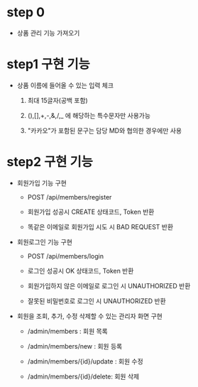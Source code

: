 # step 0

- 상품 관리 기능 가져오기

# step1 구현 기능

- 상품 이름에 들어올 수 있는 입력 체크

    1. 최대 15글자(공백 포함)

    2. (),[],+,-,&,/,_ 에 해당하는 특수문자만 사용가능

    3. "카카오"가 포함된 문구는 담당 MD와 협의한 경우에만 사용

# step2 구현 기능

- 회원가입 기능 구현

    - POST /api/members/register

    - 회원가입 성공시 CREATE 상태코드, Token 반환

    - 똑같은 이메일로 회원가입 시도 시 BAD REQUEST 반환

- 회원로그인 기능 구현

    - POST /api/members/login

    - 로그인 성공시 OK 상태코드, Token 반환

    - 회원가입하지 않은 이메일로 로그인 시 UNAUTHORIZED 반환

    - 잘못된 비밀번호로 로그인 시 UNAUTHORIZED 반환

- 회원을 조회, 추가, 수정 삭제할 수 있는 관리자 화면 구현

    - /admin/members : 회원 목록

    - /admin/members/new : 회원 등록

    - /admin/members/{id}/update : 회원 수정

    - /admin/members/{id}/delete: 회원 삭제

